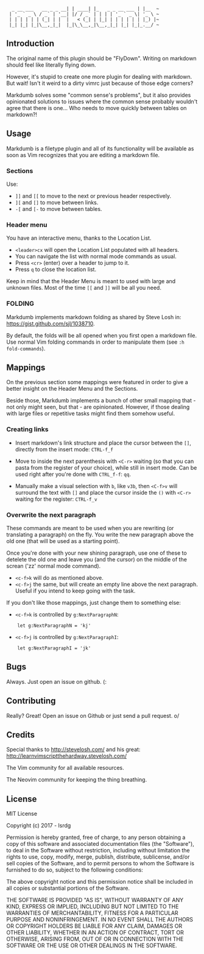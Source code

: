```
  _ __ ___   __ _ _ __| | ____| |_   _ _ __ ___ | |__  ~
 | '_ ` _ \ / _` | '__| |/ / _` | | | | '_ ` _ \| '_ \ ~
 | | | | | | (_| | |  |   < (_| | |_| | | | | | | |_) |~
 |_| |_| |_|\__,_|_|  |_|\_\__,_|\__,_|_| |_| |_|_.__/ ~

```

## Introduction                       

The original name of this plugin should be "FlyDown". Writing on 
markdown should feel like literally flying down.

However, it's stupid to create one more plugin for dealing with 
markdown. But wait! Isn't it weird to a dirty vimrc just because 
of those edge corners?

Markdumb solves some "common sense's problems", but it also 
provides opinionated solutions to issues where the common sense 
probably wouldn't agree that there is one... Who needs to move 
quickly between tables on markdown?!

## Usage    

Markdumb is a filetype plugin and all of its functionality will
be available as soon as Vim recognizes that you are editing a
markdown file.

### Sections

Use:

* `]]` and `[[` to move to the next or previous header respectively.
* `][` and `[]` to move between links.
* `-[` and `[-` to move between tables.


### Header menu

You have an interactive menu, thanks to the Location List.

* `<leader>cx` will open the Location List populated with all
headers. 
* You can navigate the list with normal mode commands
as usual. 
* Press `<cr>` (enter) over a header to jump to it.
* Press `q` to close the location list.

Keep in mind that the Header Menu is meant to used with large
and unknown files. Most of the time `[[` and `]]` will be all
you need.


### FOLDING

Markdumb implements markdown folding as shared by Steve Losh in:
https://gist.github.com/sjl/1038710.

By default, the folds will be all opened when you first open a 
markdown file. Use normal Vim folding commands in order to 
manipulate them (see `:h fold-commands`).


## Mappings                               

On the previous section some mappings were featured in order to 
give a better insight on the Header Menu and the Sections.

Beside those, Markdumb implements a bunch of other small mapping 
that - not only might seen, but that - are opinionated. However, if
those dealing with large files or repetitive tasks might find them
somehow useful. 

### Creating links

* Insert markdown's link structure and place the cursor between 
the `[]`, directly from the insert mode:  `CTRL-f_f`

* Move to inside the next parenthesis with `<C-r>` waiting (so that 
you can pasta from the register of your choice), while still in 
insert mode. Can be used right after you're done with `CTRL_f-f`: `qq`.

* Manually make a visual selection with `b`, like `v3b`, then
 `<C-f>v` will surround the text with `[]` and place the cursor
 inside the `()` with `<C-r>` waiting for the register: `CTRL-f_v`

### Overwrite the next paragraph  

These commands are meant to be used when you are rewriting (or
translating a paragraph) on the fly. You write the new paragraph
above the old one (that will be used as a starting point). 

Once you're done with your new shining paragraph, use one of 
these to detelete the old one and leave you (and the cursor) on
the middle of the screan ('zz' normal mode command).

- `<c-f>k`	will do as mentioned above. 
- `<c-f>j`	the same, but will create an empty line above the next
paragraph. Useful if you intend to keep going with the task.

If you don't like those mappings, just change them to something else:

- `<c-f>k` is controlled by `g:NextParagraphN`:

```vim
    let g:NextParagraphN = 'kj'
```

- `<c-f>j` is controlled by `g:NextParagraphI`:

```vim
    let g:NextParagraphI = 'jk'
```

## Bugs                                       

Always. Just open an issue on github. (:


## Contributing                       

Really? Great! Open an issue on Github or just send a pull request.
o/


## Credits                               

Special thanks to http://stevelosh.com/ and his great:
http://learnvimscriptthehardway.stevelosh.com/

The Vim community for all available resources.

The Neovim community for keeping the thing breathing.

## License

MIT License

Copyright (c) 2017 - lsrdg

Permission is hereby granted, free of charge, to any person obtaining a copy
of this software and associated documentation files (the "Software"), to deal
in the Software without restriction, including without limitation the rights
to use, copy, modify, merge, publish, distribute, sublicense, and/or sell
copies of the Software, and to permit persons to whom the Software is
furnished to do so, subject to the following conditions:

The above copyright notice and this permission notice shall be included in all
copies or substantial portions of the Software.

THE SOFTWARE IS PROVIDED "AS IS", WITHOUT WARRANTY OF ANY KIND, EXPRESS OR
IMPLIED, INCLUDING BUT NOT LIMITED TO THE WARRANTIES OF MERCHANTABILITY,
FITNESS FOR A PARTICULAR PURPOSE AND NONINFRINGEMENT. IN NO EVENT SHALL THE
AUTHORS OR COPYRIGHT HOLDERS BE LIABLE FOR ANY CLAIM, DAMAGES OR OTHER
LIABILITY, WHETHER IN AN ACTION OF CONTRACT, TORT OR OTHERWISE, ARISING FROM,
OUT OF OR IN CONNECTION WITH THE SOFTWARE OR THE USE OR OTHER DEALINGS IN THE
SOFTWARE.


